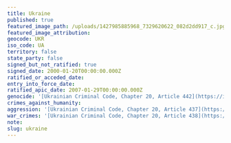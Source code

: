 ```yaml
---
title: Ukraine
published: true
featured_image_path: /uploads/1427985885968_7329620622_082d2dd917_c.jpg
featured_image_attribution:
geocode: UKR
iso_code: UA
territory: false
state_party: false
signed_but_not_ratified: true
signed_date: 2000-01-20T00:00:00.000Z
ratified_or_acceded_date:
entry_into_force_date:
ratified_apic_date: 2007-01-29T00:00:00.000Z
genocide: '[Ukrainian Criminal Code, Chapter 20, Article 442](https://iccdb.hrlc.net/data/doc/464/keyword/46/)'
crimes_against_humanity:
aggression: '[Ukrainian Criminal Code, Chapter 20, Article 437](https://iccdb.hrlc.net/data/doc/464/keyword/1/)'
war_crimes: '[Ukrainian Criminal Code, Chapter 20, Article 438](https://iccdb.hrlc.net/data/doc/464/keyword/145/)'
note:
slug: ukraine
---
```



